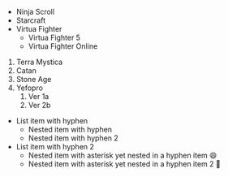 * Ninja Scroll
* Starcraft
* Virtua Fighter
  * Virtua Fighter 5
  * Virtua Fighter Online
  
1. Terra Mystica
2. Catan
3. Stone Age
4. Yefopro
   1. Ver 1a
   2. Ver 2b
  
- List item with hyphen
  - Nested item with hyphen
  - Nested item with hyphen 2
- List item with hyphen 2
  * Nested item with asterisk yet nested in a hyphen item :smile:
  * Nested item with asterisk yet nested in a hyphen item 2 :tada:
